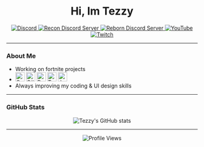 <h1 align="center">Hi, Im Tezzy</h1>

<p align="center">
  <!-- Discord Profile -->
  <a href="https://discord.com/users/732275651385753753">
    <img src="https://img.shields.io/badge/Discord-7289DA?style=for-the-badge&logo=discord&logoColor=white" alt="Discord" />
  </a>

  <!-- Recon Discord Server -->
  <a href="https://discord.gg/p67BF77yr5">
    <img src="https://img.shields.io/badge/Recon-5865F2?style=for-the-badge&logo=discord&logoColor=white" alt="Recon Discord Server" />
  </a>

  <!-- Reborn Discord Server -->
  <a href="https://discord.gg/en2PwmYAwg">
    <img src="https://img.shields.io/badge/Reborn-5865F2?style=for-the-badge&logo=discord&logoColor=white" alt="Reborn Discord Server" />
  </a>

  <!-- YouTube -->
  <a href="https://www.youtube.com/@TezzyFRAGZ">
    <img src="https://img.shields.io/badge/-YouTube-FF0000?style=for-the-badge&logo=youtube&logoColor=white" alt="YouTube" />
  </a>

  <!-- Twitch -->
  <a href="https://www.twitch.tv/itstezzybtw">
    <img src="https://img.shields.io/badge/-Twitch-9146FF?style=for-the-badge&logo=twitch&logoColor=white" alt="Twitch" />
  </a>

---

### About Me
- Working on fortnite projects  
-  
  <img src="https://img.shields.io/badge/-C++-00599C?style=for-the-badge&logo=c%2B%2B&logoColor=white" alt="C++ Logo" height="24" /> 
  <img src="https://img.shields.io/badge/-C%23-239120?style=for-the-badge&logo=c-sharp&logoColor=white" alt="C# Logo" height="24" />
  <img src="https://img.shields.io/badge/-Rust-000000?style=for-the-badge&logo=rust&logoColor=white" alt="Rust Logo" height="24" />
  <img src="https://img.shields.io/badge/-Tauri-5C7AEA?style=for-the-badge&logo=tauri&logoColor=white" alt="Tauri Logo" height="24" />
  <img src="https://img.shields.io/badge/-JavaScript-f5de49?style=for-the-badge&logo=tauri&logoColor=white" alt="Js Logo" height="24" />
- Always improving my coding & UI design skills   

---

### GitHub Stats
<p align="center">
  <img src="https://github-readme-stats.vercel.app/api?username=tezzyBTW&show_icons=true&theme=tokyonight&hide_border=true" alt="Tezzy's GitHub stats" />
</p>

---

<p align="center">
  <!-- Profile Views -->
  <img src="https://komarev.com/ghpvc/?username=tezzyBTW&label=Profile%20Views&color=blueviolet&style=for-the-badge" alt="Profile Views" />
</p>
